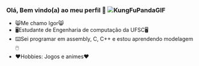 ### Olá, Bem vindo(a) ao meu perfil 👋 ![KungFuPandaGIF](https://user-images.githubusercontent.com/88103676/150737099-e9dbdd6d-583c-4915-b150-6f9edfaa9873.gif)


- 😸Me chamo Igor😸
- 🖥️Estudante de Engenharia de computação da UFSC🖥️
- ⌨️Sei programar em assembly, C, C++ e estou aprendendo modelagem🖱️
- ❤️Hobbies: Jogos e animes❤️

